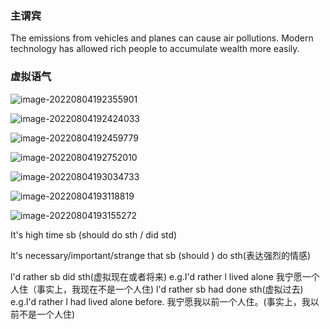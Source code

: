 ### 主谓宾

The emissions from vehicles and planes can cause air pollutions.
Modern technology has allowed rich people to accumulate wealth more easily.

### 虚拟语气

![image-20220804192355901](C:\Users\jshmj\AppData\Roaming\Typora\typora-user-images\image-20220804192355901.png)

![image-20220804192424033](C:\Users\jshmj\AppData\Roaming\Typora\typora-user-images\image-20220804192424033.png)

![image-20220804192459779](C:\Users\jshmj\AppData\Roaming\Typora\typora-user-images\image-20220804192459779.png)

![image-20220804192752010](C:\Users\jshmj\AppData\Roaming\Typora\typora-user-images\image-20220804192752010.png)

![image-20220804193034733](C:\Users\jshmj\AppData\Roaming\Typora\typora-user-images\image-20220804193034733.png)

![image-20220804193118819](C:\Users\jshmj\AppData\Roaming\Typora\typora-user-images\image-20220804193118819.png)

![image-20220804193155272](C:\Users\jshmj\AppData\Roaming\Typora\typora-user-images\image-20220804193155272.png)

It's high time sb (should do sth / did std)

lt's necessary/important/strange that sb (should ) do sth(表达强烈的情感)

l'd rather sb did sth(虚拟现在或者将来)
e.g.I'd rather l lived alone
我宁愿一个人住（事实上，我现在不是一个人住)
l'd rather sb had done sth(虚拟过去)
e.g.I'd rather l had lived alone before.
我宁愿我以前一个人住。(事实上，我以前不是一个人住)